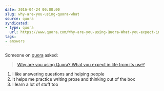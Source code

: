 ```yaml
---
date: 2016-04-24 00:00:00
slug: why-are-you-using-quora-what
source: quora
syndicated:
- type: quora
  url: https://www.quora.com/Why-are-you-using-Quora-What-you-expect-in-life-from-its-use/answer/Roy-Tang
tags:
- answers
---
```


Someone on [quora](https://quora.com) asked:

> [Why are you using Quora? What you expect in life from its use?](https://www.quora.com/Why-are-you-using-Quora-What-you-expect-in-life-from-its-use/answer/Roy-Tang)


<span class="ui_qtext_rendered_qtext"><ol><li>I like answering questions and helping people</li><li>It helps me practice writing prose and thinking out of the box</li><li>I learn a lot of stuff too</li></ol></span>